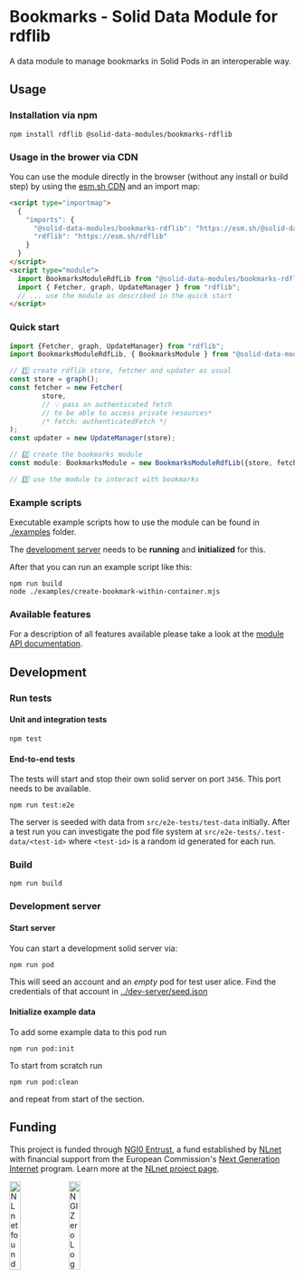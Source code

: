 # Bookmarks - Solid Data Module for rdflib

A data module to manage bookmarks in Solid Pods in an
interoperable way.

## Usage

### Installation via npm

```shell
npm install rdflib @solid-data-modules/bookmarks-rdflib
```

### Usage in the brower via CDN

You can use the module directly in the browser (without any install or build step) by using the [esm.sh CDN](https://esm.sh/) and an import map:

```html
<script type="importmap">
  {
    "imports": {
      "@solid-data-modules/bookmarks-rdflib": "https://esm.sh/@solid-data-modules/bookmarks-rdflib",
      "rdflib": "https://esm.sh/rdflib"
    }
  }
</script>
<script type="module">
  import BookmarksModuleRdfLib from "@solid-data-modules/bookmarks-rdflib";
  import { Fetcher, graph, UpdateManager } from "rdflib";
  // ... use the module as described in the quick start
</script>
```

### Quick start

```typescript
import {Fetcher, graph, UpdateManager} from "rdflib";
import BookmarksModuleRdfLib, { BookmarksModule } from "@solid-data-modules/bookmarks-rdflib";

// 1️⃣ create rdflib store, fetcher and updater as usual
const store = graph();
const fetcher = new Fetcher(
        store,
        // 💡 pass an authenticated fetch
        // to be able to access private resources*
        /* fetch: authenticatedFetch */
);
const updater = new UpdateManager(store);

// 2️⃣ create the bookmarks module
const module: BookmarksModule = new BookmarksModuleRdfLib({store, fetcher, updater});

// 3️⃣ use the module to interact with bookmarks

```

### Example scripts

Executable example scripts how to use the module can be found in [./examples](./examples) folder.

The [development server](#development-server) needs to be **running** and **initialized** for this.

After that you can run an example script like this:

```shell
npm run build
node ./examples/create-bookmark-within-container.mjs
```

### Available features

For a description of all features available please take a look at the [module API documentation](https://solid-contrib.github.io/data-modules/bookmarks-rdflib-api/interfaces/BookmarksModule.html).

## Development

### Run tests

#### Unit and integration tests

```shell
npm test
```

#### End-to-end tests

The tests will start and stop their own solid server on port `3456`. This port needs to be available.

```shell
npm run test:e2e
```

The server is seeded with data from `src/e2e-tests/test-data` initially. After a test run you can investigate the pod file system at `src/e2e-tests/.test-data/<test-id>` where `<test-id>` is a random id generated for each run.

### Build

```shell
npm run build
```

### Development server

#### Start server

You can start a development solid server via:

```shell
npm run pod
```

This will seed an account and an _empty_ pod for test user alice. Find the credentials of
that account in [../dev-server/seed.json](./dev-server/seed.json)

#### Initialize example data

To add some example data to this pod run

```shell
npm run pod:init
```

To start from scratch run

```shell
npm run pod:clean
```

and repeat from start of the section.

## Funding

This project is funded through [NGI0 Entrust](https://nlnet.nl/entrust), a fund established by [NLnet](https://nlnet.nl) with financial support from the European Commission's [Next Generation Internet](https://ngi.eu) program. Learn more at the [NLnet project page](https://nlnet.nl/SolidDataModules).

[<img src="https://nlnet.nl/logo/banner.png" alt="NLnet foundation logo" width="20%" />](https://nlnet.nl)
[<img src="https://nlnet.nl/image/logos/NGI0_tag.svg" alt="NGI Zero Logo" width="20%" />](https://nlnet.nl/entrust)

